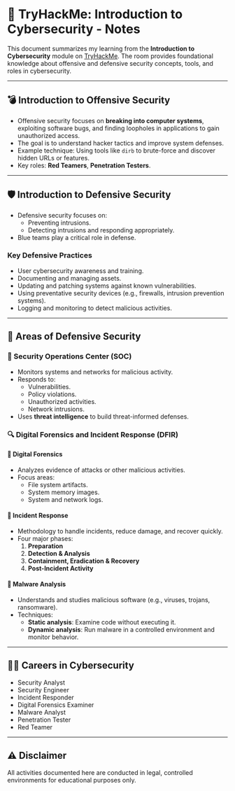 # 🔐 TryHackMe: Introduction to Cybersecurity - Notes

This document summarizes my learning from the **Introduction to Cybersecurity** module on [TryHackMe](https://tryhackme.com/). The room provides foundational knowledge about offensive and defensive security concepts, tools, and roles in cybersecurity.

---

## 💣 Introduction to Offensive Security

- Offensive security focuses on **breaking into computer systems**, exploiting software bugs, and finding loopholes in applications to gain unauthorized access.
- The goal is to understand hacker tactics and improve system defenses.
- Example technique: Using tools like `dirb` to brute-force and discover hidden URLs or features.
- Key roles: **Red Teamers**, **Penetration Testers**.

---

## 🛡️ Introduction to Defensive Security

- Defensive security focuses on:
  - Preventing intrusions.
  - Detecting intrusions and responding appropriately.
- Blue teams play a critical role in defense.

### Key Defensive Practices
- User cybersecurity awareness and training.
- Documenting and managing assets.
- Updating and patching systems against known vulnerabilities.
- Using preventative security devices (e.g., firewalls, intrusion prevention systems).
- Logging and monitoring to detect malicious activities.

---

## 🧩 Areas of Defensive Security

### 🏢 Security Operations Center (SOC)
- Monitors systems and networks for malicious activity.
- Responds to:
  - Vulnerabilities.
  - Policy violations.
  - Unauthorized activities.
  - Network intrusions.
- Uses **threat intelligence** to build threat-informed defenses.

### 🔍 Digital Forensics and Incident Response (DFIR)

#### 🧪 Digital Forensics
- Analyzes evidence of attacks or other malicious activities.
- Focus areas:
  - File system artifacts.
  - System memory images.
  - System and network logs.

#### 🚨 Incident Response
- Methodology to handle incidents, reduce damage, and recover quickly.
- Four major phases:
  1. **Preparation**
  2. **Detection & Analysis**
  3. **Containment, Eradication & Recovery**
  4. **Post-Incident Activity**

#### 🦠 Malware Analysis
- Understands and studies malicious software (e.g., viruses, trojans, ransomware).
- Techniques:
  - **Static analysis**: Examine code without executing it.
  - **Dynamic analysis**: Run malware in a controlled environment and monitor behavior.

---

## 👨‍💻 Careers in Cybersecurity

- Security Analyst
- Security Engineer
- Incident Responder
- Digital Forensics Examiner
- Malware Analyst
- Penetration Tester
- Red Teamer

---

## ⚠️ Disclaimer

All activities documented here are conducted in legal, controlled environments for educational purposes only.
